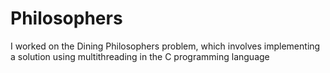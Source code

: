 # Philosophers
I worked on the Dining Philosophers problem, which involves implementing a solution using multithreading in the C programming language

